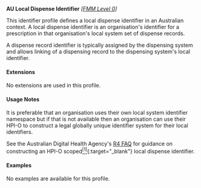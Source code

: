 **AU Local Dispense Identifier**  *[[FMM Level 0](guidance.html)]*

This identifier profile defines a local dispense identifier in an Australian context. A local dispense identifier is an organisation's identifier for a prescription in that organisation's local system set of dispense records.

A dispense record identifier is typically assigned by the dispensing system and allows linking of a dispensing record to the dispensing system's local identifier.


#### Extensions

No extensions are used in this profile.


#### Usage Notes
It is preferable that an organisation uses their own local system identifier namespace but if that is not available then an organisation can use their HPI-O to construct a legal globally unique identifier system for their local identifiers. 

See the Australian Digital Health Agency's [R4 FAQ](https://github.com/AuDigitalHealth/ci-fhir-r4/wiki/Frequently-Asked-Questions) for guidance on constructing an HPI-O scoped[<sup>[1]</sup>](http://ns.electronichealth.net.au/id/hpio-scoped/dispense/1.0/index.html){:target="_blank"} local dispense identifier.


#### Examples

No examples are available for this profile.